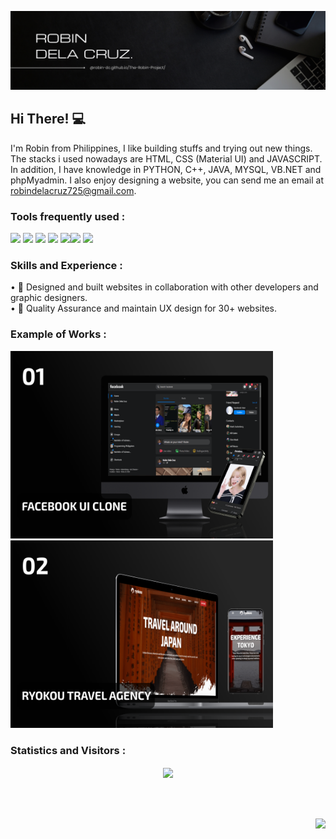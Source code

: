 ![Software Developer](https://github.com/robin-dc/robin-dc/blob/main/robindc.png)

## Hi There! 💻
I'm Robin from Philippines, I like building stuffs and trying out new things. The stacks i used nowadays are HTML, CSS (Material UI) and JAVASCRIPT. In addition, I have knowledge in PYTHON, C++, JAVA, MYSQL, VB.NET and phpMyadmin. I also enjoy designing a website, you can send me an email at robindelacruz725@gmail.com.

### Tools frequently used :

<img src="https://img.shields.io/badge/html5-%23E34F26.svg?style=for-the-badge&logo=html5&logoColor=white">   <img src="https://img.shields.io/badge/css3%20-%2314354C.svg?&style=for-the-badge&logo=css3&logoColor=white">   <img src="https://img.shields.io/badge/javascript%20-%23323330.svg?&style=for-the-badge&logo=javascript&logoColor=%23F7DF1E"> <img src="https://img.shields.io/badge/-material%20ui-ee6e73.svg?style=for-the-badge&logo=mui&logoColor=white"> <img src="http://img.shields.io/badge/-Visual%20Studio-000000?style=for-the-badge&logo=Visual-studio-code&logoColor=blue"><img src="https://img.shields.io/badge/git%20-%23F05032.svg?&style=for-the-badge&logo=git&logoColor=white"/> <img src="http://img.shields.io/badge/-Adobe%20XD-000000?style=for-the-badge&logo=Adobe-xd&logoColor=#FF61F6">


### Skills and Experience : 
• 🌻 Designed and built websites in collaboration with other developers and graphic designers.<br />
• 💼 Quality Assurance and maintain UX design for 30+ websites.


### Example of Works :

<a href="https://facebook-darkmode-clone.netlify.app"><img src='https://github.com/robin-dc/robin-dc/blob/main/fb-mockup.png' height='300' width='420'></a>       <a href="https://ryokou-travel-agency.netlify.app"><img src='https://github.com/robin-dc/robin-dc/blob/main/ryokou-mockup.png' height='300' width='420'></a>


### Statistics and Visitors :
<div align="center">
<a href="https://www.linkedin.com/in/robin-dela-cruz-12247023b/">
  <img align="center" src="https://github-readme-stats.vercel.app/api/top-langs/?username=robin-dc&langs_count=8&layout=compact&theme=material-palenight&hide=html,Tcl" /></div>
<br />
<br />
<br />
<p align="right">
  <img src="https://profile-counter.glitch.me/{robin-dc}/count.svg" />
 </p>

